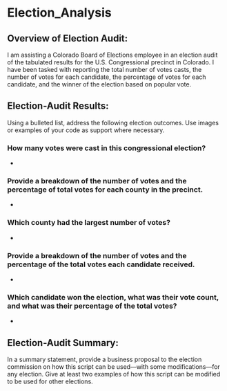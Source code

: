 # Election_Analysis

## Overview of Election Audit: 
I am assisting a Colorado Board of Elections employee in an election audit of the tabulated results for the U.S. Congressional precinct in Colorado. I have been tasked with reporting the total number of votes casts, the number of votes for each candidate, the percentage of votes for each candidate, and the winner of the election based on popular vote.

## Election-Audit Results: 
Using a bulleted list, address the following election outcomes. Use images or examples of your code as support where necessary.

### How many votes were cast in this congressional election?
* 

### Provide a breakdown of the number of votes and the percentage of total votes for each county in the precinct.
* 

### Which county had the largest number of votes?
*

### Provide a breakdown of the number of votes and the percentage of the total votes each candidate received.
*

### Which candidate won the election, what was their vote count, and what was their percentage of the total votes?
*

## Election-Audit Summary: 
In a summary statement, provide a business proposal to the election commission on how this script can be used—with some modifications—for any election. Give at least two examples of how this script can be modified to be used for other elections.
